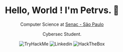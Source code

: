 <div align="center">
<h1>Hello, World ! I'm Petrvs. 🧠</h1>

<p>Computer Science at <a href="https://www.sp.senac.br/">Senac - São Paulo</a></p>
<p>Cybersec Student.</p>
<img src="https://img.shields.io/badge/TryHackMe-212C42?style=for-the-badge&logo=TryHackMe&logoColor=white" alt="TryHackMe">
<img src="https://img.shields.io/badge/LinkedIn-0077B5?style=for-the-badge&logo=linkedin&logoColor=white" alt="Linkedin">
<img src="https://img.shields.io/badge/HackTheBox-111927?style=for-the-badge&logo=Hack%20The%20Box&logoColor=9FEF00" alt="HackTheBox">
</div>
